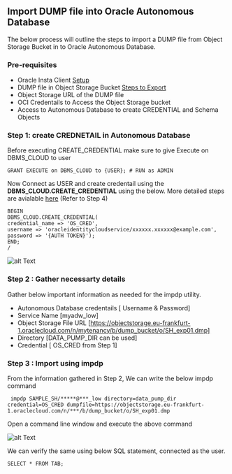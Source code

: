 ## Import DUMP file into Oracle Autonomous Database

The below process will outline the steps to import a DUMP file from Object Storage Bucket in to Oracle Autonomous Database.

### Pre-requisites

- Oracle Insta Client [Setup](/InstaClient/README.md)
- DUMP file in Object Storage Bucket [Steps to Export](/Export/README.md)
- Object Storage URL of the DUMP file 
- OCI Credentails to Access the Object Storage bucket
- Access to Autonomous Database to create CREDENTIAL and Schema Objects


### Step 1: create CREDNETAIL in Autonomous Database

Before executing CREATE_CREDENTIAL make sure to give Execute on DBMS_CLOUD to user

    GRANT EXECUTE on DBMS_CLOUD to {USER}; # RUN as ADMIN

Now Connect as USER and create credentail using the **DBMS_CLOUD.CREATE_CREDENTIAL** using the below. More detailed steps are avialable [here](/Export/README.md) (Refer to Step 4)   

    BEGIN
    DBMS_CLOUD.CREATE_CREDENTIAL(
    credential_name => 'OS_CRED',
    username => 'oracleidentitycloudservice/xxxxxx.xxxxxx@example.com',
    password => '{AUTH TOKEN}');
    END;
    /
    
  ![alt Text](https://github.com/prampradeep/OracleAutonomousDatabase/blob/master/Export/Images/OS_CRED.PNG)
  
### Step 2 : Gather necessarty details

Gather below important information as needed for the impdp utility. 

   - Autonomous Database credentails [ Username & Password]
   - Service Name [myadw_low]
   - Object Storage File URL [https://objectstorage.eu-frankfurt-1.oraclecloud.com/n/mytenancy/b/dump_bucket/o/SH_exp01.dmp]
   - Directory [DATA_PUMP_DIR can be used]
   - Credential [ OS_CRED from Step 1]
  
 ### Step 3 : Import using impdp
 
 From the information gathered in Step 2, We can write the below impdp command
 
     impdp SAMPLE_SH/*****@***_low directory=data_pump_dir credential=OS_CRED dumpfile=https://objectstorage.eu-frankfurt-1.oraclecloud.com/n/***/b/dump_bucket/o/SH_exp01.dmp
   
Open a command line window and execute the above command 

![alt Text](https://github.com/prampradeep/OracleAutonomousDatabase/blob/master/Import/images/importdmp.PNG)

We can verify the same using below SQL statement, connected as the user.

    SELECT * FROM TAB;
